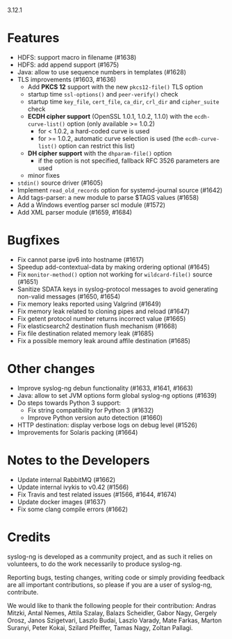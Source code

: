 3.12.1

<!-- Tue, 19 Sep 2017 12:59:40 +0200 -->

# Features

* HDFS: support macro in filename (#1638)
* HDFS: add append support (#1675)
* Java: allow to use sequence numbers in templates (#1628)
* TLS improvements (#1603, #1636)
    - Add **PKCS 12** support with the new `pkcs12-file()` TLS option
    - startup time `ssl-options()` and `peer-verify()` check
    - startup time `key_file`, `cert_file`, `ca_dir`, `crl_dir` and `cipher_suite` check
    - **ECDH  cipher support** (OpenSSL 1.0.1, 1.0.2, 1.1.0) with the `ecdh-curve-list()` option (only available >= 1.0.2)
        - for < 1.0.2, a hard-coded curve is used
        - for >= 1.0.2, automatic curve selection is used (the `ecdh-curve-list()` option can restrict this list)
    - **DH cipher support** with the `dhparam-file()` option
        - if the option is not specified, fallback RFC 3526 parameters are used
    - minor fixes
* `stdin()` source driver (#1605)
* Implement `read_old_records` option for systemd-journal source (#1642)
* Add tags-parser: a new module to parse $TAGS values (#1658)
* Add a Windows eventlog parser scl module (#1572)
* Add XML parser module (#1659, #1684)

# Bugfixes

* Fix cannot parse ipv6 into hostname (#1617)
* Speedup add-contextual-data by making ordering optional (#1645)
* Fix `monitor-method()` option not working for `wildcard-file()` source (#1651)
* Sanitize SDATA keys in syslog-protocol messages to avoid generating non-valid messages (#1650, #1654)
* Fix memory leaks reported using Valgrind (#1649)
* Fix memory leak related to cloning pipes and reload (#1647)
* Fix getent protocol number returns incorrect value (#1665)
* Fix elasticsearch2 destination flush mechanism (#1668)
* Fix file destination related memory leak (#1685)
* Fix a possible memory leak around affile destination (#1685)

# Other changes

* Improve syslog-ng debun functionality (#1633, #1641, #1663)
* Java: allow to set JVM options form global syslog-ng options (#1639)
* Do steps towards Python 3 support:
    * Fix string compatibility for Python 3 (#1632)
    * Improve Python version auto detection (#1660)
* HTTP destination: display verbose logs on debug level (#1526)
* Improvements for Solaris packing (#1664)

# Notes to the Developers

* Update internal RabbitMQ (#1662)
* Update internal ivykis to v0.42 (#1566)
* Fix Travis and test related issues (#1566, #1644, #1674)
* Update docker images (#1637)
* Fix some clang compile errors (#1662)

# Credits

syslog-ng is developed as a community project, and as such it relies
on volunteers, to do the work necessarily to produce syslog-ng.

Reporting bugs, testing changes, writing code or simply providing
feedback are all important contributions, so please if you are a user
of syslog-ng, contribute.

We would like to thank the following people for their contribution:
Andras Mitzki, Antal Nemes, Attila Szalay, Balazs Scheidler, Gabor Nagy,
Gergely Orosz, Janos Szigetvari, Laszlo Budai, Laszlo Varady, Mate Farkas,
Marton Suranyi, Peter Kokai, Szilard Pfeiffer, Tamas Nagy, Zoltan Pallagi.

